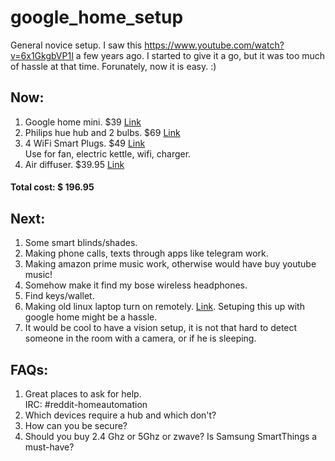 # google_home_setup
General novice setup.
I saw this https://www.youtube.com/watch?v=6x1GkgbVP1I a few years ago. I started to give it a go, but it was too much of hassle at that time. Forunately, now it is easy. :)

## Now:
1. Google home mini. $39 [Link](https://store.google.com/us/config/google_home_mini?sku=_google_home_mini_chalk&gclid=EAIaIQobChMIzv7Uj7OB2wIV6LvtCh3TUgsZEAYYASABEgJZnfD_BwE)
2. Philips hue hub and 2 bulbs. $69 [Link](https://www.amazon.com/Philips-Equivalent-Starter-Compatible-Assistant/dp/B014H2OZAC)
3. 4 WiFi Smart Plugs. $49 [Link](https://www.amazon.com/gp/product/B077VJXT1P/ref=oh_aui_detailpage_o00_s00?ie=UTF8&psc=1)\
  Use for fan, electric kettle, wifi, charger.
4. Air diffuser. $39.95 [Link](https://www.amazon.com/gp/product/B0799D1TDH/ref=oh_aui_detailpage_o00_s00?ie=UTF8&psc=1)

#### Total cost: $ 196.95

## Next:
1. Some smart blinds/shades.
2. Making phone calls, texts through apps like telegram work.
3. Making amazon prime music work, otherwise would have buy youtube music!
4. Somehow make it find my bose wireless headphones.
5. Find keys/wallet.
6. Making old linux laptop turn on remotely. [Link](https://askubuntu.com/questions/297198/remotely-turning-on-computer?utm_medium=organic&utm_source=google_rich_qa&utm_campaign=google_rich_qa). Setuping this up with google home might be a hassle.
7. It would be cool to have a vision setup, it is not that hard to detect someone in the room with a camera, or if he is sleeping.


## FAQs:
1. Great places to ask for help.\
IRC: #reddit-homeautomation
2. Which devices require a hub and which don't?
3. How can you be secure?
4. Should you buy 2.4 Ghz or 5Ghz or zwave? Is Samsung SmartThings a must-have?
